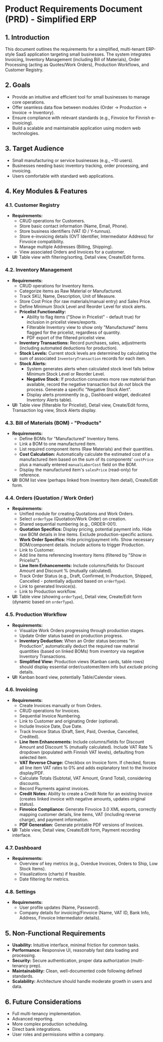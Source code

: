 # Product Requirements Document (PRD) - Simplified ERP

## 1. Introduction

This document outlines the requirements for a simplified, multi-tenant ERP-style SaaS application targeting small businesses. The system integrates Invoicing, Inventory Management (including Bill of Materials), Order Processing (acting as Quotes/Work Orders), Production Workflows, and Customer Registry.

## 2. Goals

- Provide an intuitive and efficient tool for small businesses to manage core operations.
- Offer seamless data flow between modules (Order -> Production -> Invoice -> Inventory).
- Ensure compliance with relevant standards (e.g., Finvoice for Finnish e-invoicing).
- Build a scalable and maintainable application using modern web technologies.

## 3. Target Audience

- Small manufacturing or service businesses (e.g., ~10 users).
- Businesses needing basic inventory tracking, order processing, and invoicing.
- Users comfortable with standard web applications.

## 4. Key Modules & Features

### 4.1. Customer Registry

- **Requirements:**
    - CRUD operations for Customers.
    - Store basic contact information (Name, Email, Phone).
    - Store business identifiers (VAT ID / Y-tunnus).
    - Store e-invoicing details (OVT Identifier, Intermediator Address) for Finvoice compatibility.
    - Manage multiple Addresses (Billing, Shipping).
    - View associated Orders and Invoices for a customer.
- **UI:** Table view with filtering/sorting, Detail view, Create/Edit forms.

### 4.2. Inventory Management

- **Requirements:**
    - CRUD operations for Inventory Items.
    - Categorize items as Raw Material or Manufactured.
    - Track SKU, Name, Description, Unit of Measure.
    - Store Cost Price (for raw materials/manual entry) and Sales Price.
    - Define Minimum Stock Level and Reorder Level for stock alerts.
    - **Pricelist Functionality:**
        - Ability to flag items ("Show in Pricelist" - default true) for inclusion in pricelist views/exports.
        - Filterable Inventory view to show only "Manufactured" items flagged for the pricelist, regardless of quantity.
        - PDF export of the filtered pricelist view.
    - **Inventory Transactions:** Record purchases, sales, adjustments (including automated deductions for production).
    - **Stock Levels:** Current stock levels are determined by calculating the sum of associated `InventoryTransaction` records for each item.
    - **Stock Alerts:**
        - System generates alerts when calculated stock level falls below Minimum Stock Level or Reorder Level.
        - **Negative Stock:** If production consumes more raw material than available, record the negative transaction but *do not* block the process. Generate a specific "Negative Stock Alert".
        - Display alerts prominently (e.g., Dashboard widget, dedicated Inventory Alerts table).
- **UI:** Table view (filterable for Pricelist), Detail view, Create/Edit forms, Transaction log view, Stock Alerts display.

### 4.3. Bill of Materials (BOM) - "Products"

- **Requirements:**
    - Define BOMs for "Manufactured" Inventory Items.
    - Link a BOM to one manufactured item.
    - List required component items (Raw Materials) and their quantities.
    - **Cost Calculation:** Automatically calculate the estimated cost of a manufactured item based on the sum of its components' `costPrice` plus a manually entered `manualLaborCost` field on the BOM.
    - Display the manufactured item's `salesPrice` (read-only) for reference.
- **UI:** BOM list view (perhaps linked from Inventory Item detail), Create/Edit form.

### 4.4. Orders (Quotation / Work Order)

- **Requirements:**
    - Unified module for creating Quotations and Work Orders.
    - Select `orderType` (Quotation/Work Order) on creation.
    - Shared sequential numbering (e.g., ORDER-001).
    - **Quotation Specifics:** Display pricing, potential payment info. Hide raw BOM details in line items. Exclude production-specific actions.
    - **Work Order Specifics:** Hide pricing/payment info. Show necessary BOM/component details. Include actions to trigger Production.
    - Link to Customer.
    - Add line items referencing Inventory Items (filtered by "Show in Pricelist").
    - **Line Item Enhancements:** Include columns/fields for Discount Amount and Discount % (mutually calculated).
    - Track Order Status (e.g., Draft, Confirmed, In Production, Shipped, Cancelled - potentially adjusted based on `orderType`).
    - Link to generated Invoice(s).
    - Link to Production workflow.
- **UI:** Table view (showing `orderType`), Detail view, Create/Edit form (dynamic based on `orderType`).

### 4.5. Production Workflow

- **Requirements:**
    - Visualize Work Orders progressing through production stages.
    - Update Order status based on production progress.
    - **Inventory Deduction:** When an Order status becomes "In Production", automatically deduct the required raw material quantities (based on linked BOMs) from inventory via negative Inventory Transactions.
    - **Simplified View:** Production views (Kanban cards, table rows) should display essential order/customer/item info but *exclude* pricing details.
- **UI:** Kanban board view, potentially Table/Calendar views.

### 4.6. Invoicing

- **Requirements:**
    - Create Invoices manually or from Orders.
    - CRUD operations for Invoices.
    - Sequential Invoice Numbering.
    - Link to Customer and originating Order (optional).
    - Include Invoice Date, Due Date.
    - Track Invoice Status (Draft, Sent, Paid, Overdue, Cancelled, Credited).
    - **Line Item Enhancements:** Include columns/fields for Discount Amount and Discount % (mutually calculated). Include VAT Rate % dropdown (populated with Finnish VAT levels), defaulting from selected item.
    - **VAT Reverse Charge:** Checkbox on Invoice form. If checked, forces all line item VAT rates to 0% and adds explanatory text to the Invoice display/PDF.
    - Calculate Totals (Subtotal, VAT Amount, Grand Total), considering discounts.
    - Record Payments against invoices.
    - **Credit Notes:** Ability to create a Credit Note for an existing Invoice (creates linked invoice with negative amounts, updates original status).
    - **Finvoice Compliance:** Generate Finvoice 3.0 XML exports, correctly mapping customer details, line items, VAT (including reverse charge), and payment information.
    - **PDF Generation:** Generate printable PDF versions of Invoices.
- **UI:** Table view, Detail view, Create/Edit form, Payment recording interface.

### 4.7. Dashboard

- **Requirements:**
    - Overview of key metrics (e.g., Overdue Invoices, Orders to Ship, Low Stock Items).
    - Visualizations (charts) if feasible.
    - Date filtering for metrics.

### 4.8. Settings

- **Requirements:**
    - User profile updates (Name, Password).
    - Company details for invoicing/Finvoice (Name, VAT ID, Bank Info, Address, Finvoice Intermediator details).

## 5. Non-Functional Requirements

- **Usability:** Intuitive interface, minimal friction for common tasks.
- **Performance:** Responsive UI, reasonably fast data loading and processing.
- **Security:** Secure authentication, proper data authorization (multi-tenancy prep).
- **Maintainability:** Clean, well-documented code following defined standards.
- **Scalability:** Architecture should handle moderate growth in users and data.

## 6. Future Considerations

- Full multi-tenancy implementation.
- Advanced reporting.
- More complex production scheduling.
- Direct bank integrations.
- User roles and permissions within a company.
